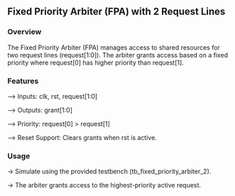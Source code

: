 ## Fixed Priority Arbiter (FPA) with 2 Request Lines

### Overview

The Fixed Priority Arbiter (FPA) manages access to shared resources for two request lines (request[1:0]). The arbiter grants access based on a fixed priority where request[0] has higher priority than request[1].

### Features

--> Inputs: clk, rst, request[1:0]

--> Outputs: grant[1:0]

--> Priority: request[0] > request[1]

--> Reset Support: Clears grants when rst is active.


### Usage

-> Simulate using the provided testbench (tb_fixed_priority_arbiter_2).

-> The arbiter grants access to the highest-priority active request.